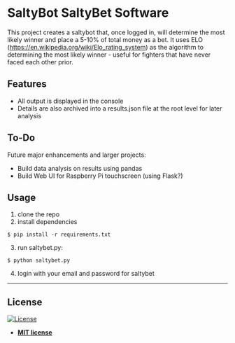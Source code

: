 # SaltyBot SaltyBet Software

This project creates a saltybot that, once logged in, will determine the most likely winner and place a 5-10% of total money as a bet. It uses ELO (https://en.wikipedia.org/wiki/Elo_rating_system) as the algorithm to determining the most likely winner - useful for fighters that have never faced each other prior.

## Features

* All output is displayed in the console
* Details are also archived into a results.json file at the root level for later analysis

## To-Do

Future major enhancements and larger projects:

* Build data analysis on results using pandas
* Build Web UI for Raspberry Pi touchscreen (using Flask?)

## Usage

1. clone the repo
2. install dependencies
```
$ pip install -r requirements.txt
```
3. run saltybet.py:
```
$ python saltybet.py
```
4. login with your email and password for saltybet

---

## License

[![License](http://img.shields.io/:license-mit-blue.svg?style=flat-square)](http://badges.mit-license.org)

- **[MIT license](http://opensource.org/licenses/mit-license.php)**